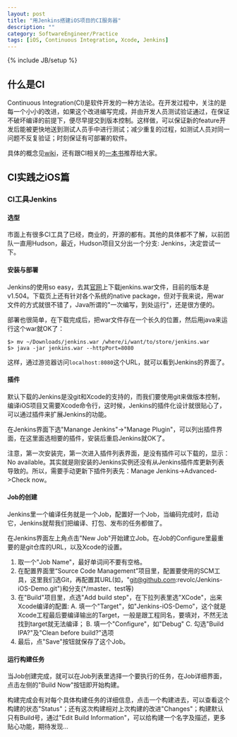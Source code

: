 ```yaml
---
layout: post
title: "用Jenkins搭建iOS项目的CI服务器"
description: ""
category: SoftwareEngineer/Practice
tags: [iOS, Continuous Integration, Xcode, Jenkins]
---
```

{% include JB/setup %}

## 什么是CI

Continuous Integration(CI)是软件开发的一种方法论。在开发过程中，关注的是每一个小小的改进，如果这个改进编写完成，并由开发人员测试验证通过，在保证不破坏编译的前提下，便尽早提交到版本控制。这样做，可以保证新的feature开发后能被更快地送到测试人员手中进行测试；减少重复的过程，如测试人员对同一问题不反复验证；时刻保证有可部署的软件。

具体的概念见[wiki]("en.wikipedia.org/wiki/Continuous_integration")，还有跟CI相关的[一本书]("http://book.douban.com/subject/2580604/")推荐给大家。

## CI实践之iOS篇

### CI工具Jenkins

#### 选型

市面上有很多CI工具了已经，商业的，开源的都有。其他的具体都不了解，以前团队一直用Hudson，最近，Hudson项目又分出一个分支: Jenkins，决定尝试一下。

#### 安装与部署

Jenkins的使用so easy，去其[官网]("http://jenkins-ci.org/")上下载jenkins.war文件，目前的版本是v1.504。下载页上还有针对各个系统的native package，但对于我来说，用war文件的方式就很不错了，Java所谓的"一次编写，到处运行"，还是很方便的。

部署也很简单，在下载完成后，把war文件存在一个长久的位置，然后用java来运行这个war就OK了：

	$> mv ~/Downloads/jenkins.war /where/i/want/to/store/jenkins.war
	$> java -jar jenkins.war --httpPort=8080

这样，通过游览器访问`localhost:8080`这个URL，就可以看到Jenkins的界面了。
	
#### 插件

默认下载的Jenkins是没git和Xcode的支持的，而我们要使用git来做版本控制，编译iOS项目又需要Xcode命令行，这时候，Jenkins的插件化设计就很贴心了，可以通过插件来扩展Jenkins的功能。

在Jenkins界面下选"Manange Jenkins"->"Manage Plugin"，可以列出插件界面，在这里面选相要的插件，安装后重启Jenkins就OK了。

注意，第一次安装完，第一次进入插件列表界面，是没有插件可以下载的，显示：No available。其实就是刚安装的Jenkins实例还没有从Jenkins插件库更新列表导致的。所以，需要手动更新下插件列表先：Manage Jenkins->Advanced->Check now。

#### Job的创建

Jenkins里一个编译任务就是一个Job，配置好一个Job，当编码完成时，启动它，Jenkins就帮我们把编译、打包、发布的任务都做了。

在Jenkins界面左上角点击"New Job"开始建立Job。在Job的Configure里最重要的是git仓库的URL，以及Xcode的设置。

1. 取一个"Job Name"，最好单词间不要有空格。
2. 在配置界面里“Source Code Management”项目里，配置要使用的SCM工具，这里我们选Git，再配置其URL(如，"git@github.com:revolc/Jenkins-iOS-Demo.git")和分支(*/master、test等)
3. 在"Build"项目里，点选"Add build step"，在下拉列表里选"XCode"，出来Xcode编译的配置:
	A. 填一个"Target"，如"Jenkins-iOS-Demo"，这个就是Xcode工程最后要编译输出的Target，一般是跟工程同名，要填对，不然无法找到target就无法编译；
	B. 填一个"Configure"，如"Debug"
	C. 勾选"Build IPA?"及"Clean before build?"选项
4. 最后，点"Save"按钮就保存了这个Job。

#### 运行构建任务

当Job创建完成，就可以在Job列表里选择一个要执行的任务，在Job详细界面，点击左侧的"Build Now"按钮即开始构建。

构建完成会有对每个具体构建任务的详细信息，点击一个构建进去，可以查看这个构建的状态"Status"；还有这次构建相对上次构建的改进"Changes"；构建默认只有Build号，通过"Edit Build Information"，可以给构建一个名字及描述，更多贴心功能，期待发现...